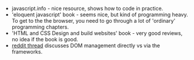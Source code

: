 * javascript.info - nice resource, shows how to code in practice.
* 'eloquent javascript' book - seems nice, but kind of programming heavy. To get to the the browser, you need to go through a lot of 'ordinary' programming chapters.
* 'HTML and CSS Design and build websites' book - very good reviews, no idea if the book is good.
* [reddit thread](https://www.reddit.com/r/javascript/comments/6btma7/whats_so_wrong_with_direct_dom_manipulation/dhpvb1r/) discusses DOM management directly vs via the frameworks.